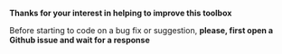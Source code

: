 **Thanks for your interest in helping to improve this toolbox**

Before starting to code on a bug fix or suggestion, **please, first open a Github issue and wait for a response**